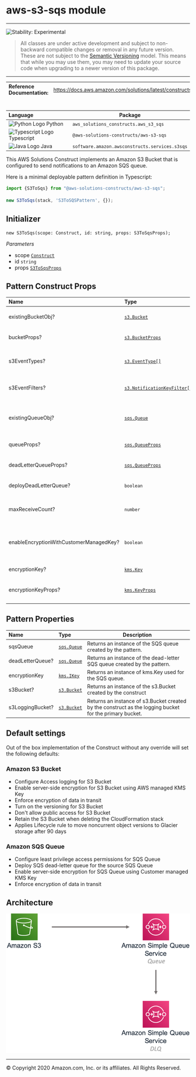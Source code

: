 # aws-s3-sqs module
<!--BEGIN STABILITY BANNER-->

---

![Stability: Experimental](https://img.shields.io/badge/stability-Experimental-important.svg?style=for-the-badge)

> All classes are under active development and subject to non-backward compatible changes or removal in any
> future version. These are not subject to the [Semantic Versioning](https://semver.org/) model.
> This means that while you may use them, you may need to update your source code when upgrading to a newer version of this package.

---
<!--END STABILITY BANNER-->

| **Reference Documentation**:| <span style="font-weight: normal">https://docs.aws.amazon.com/solutions/latest/constructs/</span>|
|:-------------|:-------------|
<div style="height:8px"></div>

| **Language**     | **Package**        |
|:-------------|-----------------|
|![Python Logo](https://docs.aws.amazon.com/cdk/api/latest/img/python32.png) Python|`aws_solutions_constructs.aws_s3_sqs`|
|![Typescript Logo](https://docs.aws.amazon.com/cdk/api/latest/img/typescript32.png) Typescript|`@aws-solutions-constructs/aws-s3-sqs`|
|![Java Logo](https://docs.aws.amazon.com/cdk/api/latest/img/java32.png) Java|`software.amazon.awsconstructs.services.s3sqs`|

This AWS Solutions Construct implements an Amazon S3 Bucket that is configured to send notifications to an Amazon SQS queue.


Here is a minimal deployable pattern definition in Typescript:

``` typescript
import {S3ToSqs} from "@aws-solutions-constructs/aws-s3-sqs";

new S3ToSqs(stack, 'S3ToSQSPattern', {});
```

## Initializer

``` text
new S3ToSqs(scope: Construct, id: string, props: S3ToSqsProps);
```

_Parameters_

* scope [`Construct`](https://docs.aws.amazon.com/cdk/api/latest/docs/@aws-cdk_core.Construct.html)
* id `string`
* props [`S3ToSqsProps`](#pattern-construct-props)

## Pattern Construct Props

| **Name**     | **Type**        | **Description** |
|:-------------|:----------------|-----------------|
|existingBucketObj?|[`s3.Bucket`](https://docs.aws.amazon.com/cdk/api/latest/docs/@aws-cdk_aws-s3.IBucket.html)|Existing instance of S3 Bucket object, if this is set then the bucketProps is ignored.|
|bucketProps?|[`s3.BucketProps`](https://docs.aws.amazon.com/cdk/api/latest/docs/@aws-cdk_aws-s3.BucketProps.html)|User provided props to override the default props for the S3 Bucket.|
|s3EventTypes?|[`s3.EventType[]`](https://docs.aws.amazon.com/cdk/api/latest/docs/@aws-cdk_aws-s3.EventType.html)|The S3 event types that will trigger the notification. Defaults to s3.EventType.OBJECT_CREATED.|
|s3EventFilters?|[`s3.NotificationKeyFilter[]`](https://docs.aws.amazon.com/cdk/api/latest/docs/@aws-cdk_aws-s3.NotificationKeyFilter.html)|S3 object key filter rules to determine which objects trigger this event. If not specified no filter rules will be applied.|
|existingQueueObj?|[`sqs.Queue`](https://docs.aws.amazon.com/cdk/api/latest/docs/@aws-cdk_aws-sqs.Queue.html)|An optional, existing SQS queue to be used instead of the default queue. If an existing queue is provided, the `queueProps` property will be ignored.|
|queueProps?|[`sqs.QueueProps`](https://docs.aws.amazon.com/cdk/api/latest/docs/@aws-cdk_aws-sqs.QueueProps.html)|Optional user-provided props to override the default props for the SQS queue.|
|deadLetterQueueProps?|[`sqs.QueueProps`](https://docs.aws.amazon.com/cdk/api/latest/docs/@aws-cdk_aws-sqs.QueueProps.html)|Optional user-provided props to override the default props for the dead letter SQS queue.|
|deployDeadLetterQueue?|`boolean`|Whether to create a secondary queue to be used as a dead letter queue. Defaults to true.|
|maxReceiveCount?|`number`|The number of times a message can be unsuccessfully dequeued before being moved to the dead letter queue. Defaults to 15.|
|enableEncryptionWithCustomerManagedKey?|`boolean`|Use a KMS Key, either managed by this CDK app, or imported. If importing an encryption key, it must be specified in the encryptionKey property for this construct.|
|encryptionKey?|[`kms.Key`](https://docs.aws.amazon.com/cdk/api/latest/docs/@aws-cdk_aws-kms.Key.html)|An optional, imported encryption key to encrypt the SQS queue.|
|encryptionKeyProps?|[`kms.KeyProps`](https://docs.aws.amazon.com/cdk/api/latest/docs/@aws-cdk_aws-kms.KeyProps.html)|An optional, user provided properties to override the default properties for the KMS encryption key.|

## Pattern Properties

| **Name**     | **Type**        | **Description** |
|:-------------|:----------------|-----------------|
|sqsQueue|[`sqs.Queue`](https://docs.aws.amazon.com/cdk/api/latest/docs/@aws-cdk_aws-sqs.Queue.html)|Returns an instance of the SQS queue created by the pattern.|
|deadLetterQueue?|[`sqs.Queue`](https://docs.aws.amazon.com/cdk/api/latest/docs/@aws-cdk_aws-sqs.Queue.html)|Returns an instance of the dead-letter SQS queue created by the pattern.|
|encryptionKey|[`kms.IKey`](https://docs.aws.amazon.com/cdk/api/latest/docs/@aws-cdk_aws-kms.IKey.html)|Returns an instance of kms.Key used for the SQS queue.|
|s3Bucket?|[`s3.Bucket`](https://docs.aws.amazon.com/cdk/api/latest/docs/@aws-cdk_aws-s3.Bucket.html)|Returns an instance of the s3.Bucket created by the construct|
|s3LoggingBucket?|[`s3.Bucket`](https://docs.aws.amazon.com/cdk/api/latest/docs/@aws-cdk_aws-s3.Bucket.html)|Returns an instance of s3.Bucket created by the construct as the logging bucket for the primary bucket.|

## Default settings

Out of the box implementation of the Construct without any override will set the following defaults:

### Amazon S3 Bucket
* Configure Access logging for S3 Bucket
* Enable server-side encryption for S3 Bucket using AWS managed KMS Key
* Enforce encryption of data in transit
* Turn on the versioning for S3 Bucket
* Don't allow public access for S3 Bucket
* Retain the S3 Bucket when deleting the CloudFormation stack
* Applies Lifecycle rule to move noncurrent object versions to Glacier storage after 90 days

### Amazon SQS Queue
* Configure least privilege access permissions for SQS Queue
* Deploy SQS dead-letter queue for the source SQS Queue
* Enable server-side encryption for SQS Queue using Customer managed KMS Key
* Enforce encryption of data in transit

## Architecture
![Architecture Diagram](architecture.png)

***
&copy; Copyright 2020 Amazon.com, Inc. or its affiliates. All Rights Reserved.
